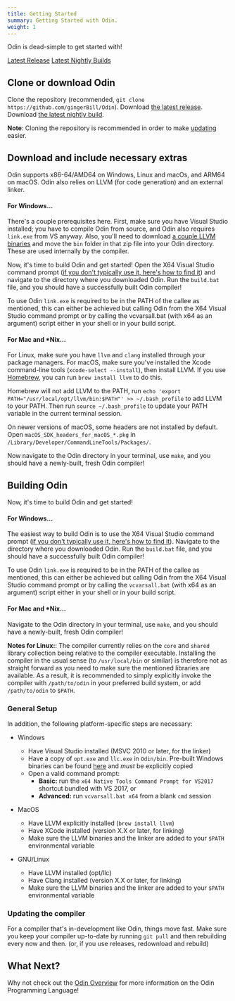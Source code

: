 ```yaml
---
title: Getting Started
summary: Getting Started with Odin.
weight: 1
---
```


Odin is dead-simple to get started with!

<a href="https://github.com/odin-lang/Odin/releases" class="btn btn-outline-primary">Latest Release</a>
<a href="/docs/nightly" class="btn btn-outline-primary">Latest Nightly Builds</a>


## Clone or download Odin

Clone the repository (recommended, `git clone https://github.com/gingerBill/Odin`).
Download [the latest release](https://github.com/gingerBill/Odin/releases/latest).
Download [the latest nightly build](/docs/nightly/).

**Note**: Cloning the repository is recommended in order to make [updating](#updating-the-compiler) easier.

## Download and include necessary extras

Odin supports x86-64/AMD64 on Windows, Linux and macOs, and ARM64 on macOS. Odin also relies on LLVM (for code generation) and an external linker.

#### For Windows...
There's a couple prerequisites here. First, make sure you have Visual Studio installed; you have to compile Odin from source, and Odin also requires `link.exe` from VS anyway. Also, you'll need to download [a couple LLVM binaries](https://github.com/odin-lang/Odin/releases/tag/llvm-windows) and move the `bin` folder in that zip file into your Odin directory. These are used internally by the compiler.

Now, it's time to build Odin and get started! Open the X64 Visual Studio command prompt ([if you don't typically use it, here's how to find it](https://docs.microsoft.com/en-us/dotnet/framework/tools/developer-command-prompt-for-vs)) and navigate to the directory where you downloaded Odin. Run the `build.bat` file, and you should have a successfully built Odin compiler!

To use Odin `link.exe` is required to be in the PATH of the callee as mentioned, this can either be achieved but calling Odin from the X64 Visual Studio command prompt or by calling the vcvarsall.bat (with x64 as an argument) script either in your shell or in your build script.

#### For Mac and \*Nix...

For Linux, make sure you have `llvm` and `clang` installed through your package managers.
For macOS, make sure you've installed the Xcode command-line tools (`xcode-select --install`), then install LLVM. If you use [Homebrew](https://brew.sh/), you can run `brew install llvm` to do this.

Homebrew will not add LLVM to the PATH, run `echo 'export PATH="/usr/local/opt/llvm/bin:$PATH"' >> ~/.bash_profile` to add LLVM to your PATH. Then run `source ~/.bash_profile` to update your PATH variable in the current terminal session.

On newer versions of macOS, some headers are not installed by default. Open `macOS_SDK_headers_for_macOS_*.pkg` in `/Library/Developer/CommandLineTools/Packages/`.

Now navigate to the Odin directory in your terminal, use `make`, and you should have a newly-built, fresh Odin compiler!

## Building Odin

Now, it's time to build Odin and get started!

#### For Windows...
The easiest way to build Odin is to use the X64 Visual Studio command prompt ([if you don't typically use it, here's how to find it](https://docs.microsoft.com/en-us/dotnet/framework/tools/developer-command-prompt-for-vs)). Navigate to the directory where you downloaded Odin. Run the `build.bat` file, and you should have a successfully built Odin compiler!

To use Odin `link.exe` is required to be in the PATH of the callee as mentioned, this can either be achieved but calling Odin from the X64 Visual Studio command prompt or by calling the `vcvarsall.bat` (with x64 as an argument) script either in your shell or in your build script.

#### For Mac and \*Nix...

Navigate to the Odin directory in your terminal, use `make`, and you should have a newly-built, fresh Odin compiler!

**Notes for Linux:**: The compiler currently relies on the `core` and `shared` library collection being relative to the compiler executable. Installing the compiler in the usual sense (to `/usr/local/bin` or similar) is therefore not as straight forward as you need to make sure the mentioned libraries are available. As a result, it is recommended to simply explicitly invoke the compiler with `/path/to/odin` in your preferred build system, or add `/path/to/odin` to `$PATH`.


### General Setup

In addition, the following platform-specific steps are necessary:

- Windows
    * Have Visual Studio installed (MSVC 2010 or later, for the linker)
    * Have a copy of `opt.exe` and `llc.exe` in `Odin/bin`. Pre-built Windows binaries can be found [here](https://github.com/odin-lang/Odin/releases/tag/llvm-windows) and *must* be explicitly copied
    * Open a valid command prompt:
        * **Basic:** run the `x64 Native Tools Command Prompt for VS2017` shortcut bundled with VS 2017, or
        * **Advanced:** run `vcvarsall.bat x64` from a blank `cmd` session

- MacOS
    * Have LLVM explicitly installed (`brew install llvm`)
    * Have XCode installed (version X.X or later, for linking)
    * Make sure the LLVM binaries and the linker are added to your `$PATH` environmental variable

- GNU/Linux
    * Have LLVM installed (opt/llc)
    * Have Clang installed (version X.X or later, for linking)
    * Make sure the LLVM binaries and the linker are added to your `$PATH` environmental variable


### Updating the compiler

For a compiler that's in-development like Odin, things move fast. Make sure you keep your compiler up-to-date by running `git pull` and then rebuilding every now and then. (or, if you use releases, redownload and rebuild)


## What Next?

Why not check out the [Odin Overview](/docs/overview/) for more information on the Odin Programming Language!